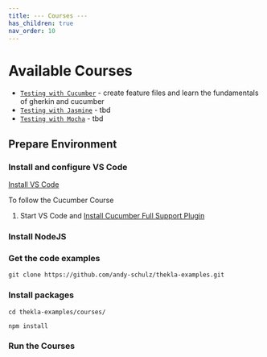 ```yaml
---
title: --- Courses ---
has_children: true
nav_order: 10
---
```


# Available Courses

* [``Testing with Cucumber``](courses/cucumber/README.md) - create feature files and learn the fundamentals of gherkin and cucumber
* [``Testing with Jasmine``](courses/jasmine/README.md) - tbd
* [``Testing with Mocha``](courses/mocha/README.md) - tbd

## Prepare Environment


### Install and configure VS Code

[Install VS Code](docs/PREPARATION.md/#install-vs-code)

To follow the Cucumber Course

1. Start VS Code and [Install Cucumber Full Support Plugin](https://marketplace.visualstudio.com/items?itemName=alexkrechik.cucumberautocomplete)

### Install NodeJS

### Get the code examples 

```shell script
git clone https://github.com/andy-schulz/thekla-examples.git
```

### Install packages

````shell script
cd thekla-examples/courses/

npm install
````

### Run the Courses



